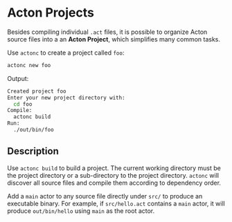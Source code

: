 # Acton Projects

Besides compiling individual `.act` files, it is possible to organize Acton source files into a an **Acton Project**, which simplifies many common tasks.

Use `actonc` to create a project called `foo`:
```sh
actonc new foo
```

Output:
```sh
Created project foo
Enter your new project directory with:
  cd foo
Compile:
  actonc build
Run:
  ./out/bin/foo
```

## Description

Use `actonc build` to build a project. The current working directory must be the project directory or a sub-directory to the project directory. `actonc` will discover all source files and compile them according to dependency order.

Add a `main` actor to any source file directly under `src/` to produce an executable binary. For example, if `src/hello.act` contains a `main` actor, it will produce `out/bin/hello` using `main` as the root actor.
